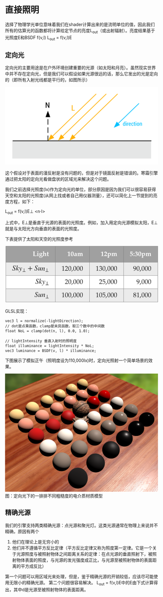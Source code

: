 # 直接照明

选择了物理学光单位意味着我们在shader计算出来的是流明单位的值，因此我们所有的估算光的函数都将计算给定节点的亮度L<sub>out</sub>（或出射辐射）。亮度结果基于光照度E和BSDF f(v,l)
L<sub>out</sub> = f(v,l)E

## 定向光
定向光的主要用途是在户外环境创建重要的光源（如太阳和月亮）。虽然现实世界中并不存在定向光，但是我们可以假设如果光源很远的话，那么它发出的光是定向的（即所有入射光线都是平行的，如图所示）

![diagram_directional_light](../../assets/lightning/5.2/diagram_directional_light.png)

这个假设对于表面的漫反射是没有问题的，但是对于镜面反射是错误的。寒霜引擎通过把太阳的定向光看做盘状的区域光来解决这个问题。

我们之前选择光照度(lx)作为定向光的单位，部分原因是因为我们可以很容易获得天空和太阳的光照度(从网上找或者自己用仪器测量），还可以简化上一节提到的亮度方程，如下：  

L<sub>out</sub> = f(v,l)E⊥ <n⋅l>

上式中，E⊥是垂直于光源的表面的光照度。例如，加入用定向光源模拟太阳，E⊥就是与太阳光方向垂直的表面的光照度。

下表提供了太阳和天空的光照度参考

![Table12](../../assets/lightning/5.2/Table12.png)

GLSL实现：
```
vec3 l = normalize(-lightDirection);
// dot是点乘函数，clamp是夹具函数，取三个数中的中间数
float NoL = clamp(dot(n, l), 0.0, 1.0);

// lightIntensity 垂直入射时的照明度
float illuminance = lightIntensity * NoL;
vec3 luminance = BSDF(v, l) * illuminance;
```

下图展示了模拟正午（照明度设为110,000lx)时，定向光照射一个简单场景的效果。

![screenshot_directional_light](../../assets/lightning/5.2/screenshot_directional_light.png)
图：定向光下的一排排不同粗糙度的电介质材质模型

## 精确光源

我们的引擎支持两类精确光源：点光源和聚光灯。这类光源通常在物理上来说并不精确，原因有两个
1. 他们在理论上是无穷小的
2. 他们并不遵循平方反比定律（平方反比定律又称为照度第一定律。它是一个关于光源照度与被照射物体之间距离关系的定律：在点光源的垂直照射下，被照射物体表面的照度，与光源的发光强度成正比，与光源至被照射物体的表面距离的平方成反比）

第一个问题可以用区域光来处理，但是，鉴于精确光源的开销较低，应该尽可能使用无限小的精确光源。
第二个问题很容易解决。
L<sub>out</sub> = f(v,l)E中的E由下式计算得出，其中d是光源至被照射物体的表面距离。

